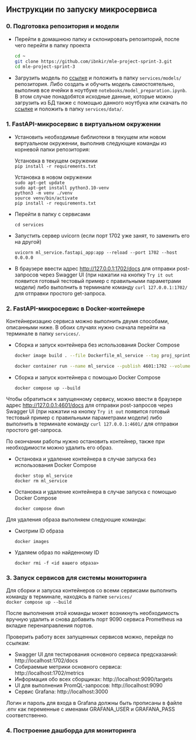 ## Инструкции по запуску микросервиса

### 0. Подготовка репозитория и модели
- Перейти в домашнюю папку и склонировать репозиторий, после чего перейти в папку проекта
    ```bash
    cd ~
    git clone https://github.com/ibnkir/mle-project-sprint-3.git
    cd mle-project-sprint-3
    ```
- Загрузить модель по [ссылке](https://disk.yandex.ru/d/Ce6MX9OaWiyOKA) и положить в папку 
`services/models/` репозитория. Либо создать и обучить модель самостоятельно, выполнив все ячейки в ноутбуке 
`notebooks/model_preparation.ipynb`. В этом случае понадобятся исходные данные, которые можно загрузить из БД также с помощью данного ноутбука или скачать по [ссылке](https://disk.yandex.ru/d/OIInLdG4dZMVZA) и положить в папку ```services/data/```.

### 1. FastAPI-микросервис в виртуальном окружении
- Установить необходимые библиотеки в текущем или новом виртуальном окружении, 
выполнив следующие команды из корневой папки репозитория:

    Установка в текущем окружении<br>
        ```
        pip install -r requirements.txt
        ```

    Установка в новом окружении<br>
        ```sudo apt-get update```<br>
        ```sudo apt-get install python3.10-venv```<br>
        ```python3 -m venv ./venv```<br>
        ```source venv/bin/activate```<br> 
        ```pip install -r requirements.txt```

- Перейти в папку с сервисами
   ```
   cd services
   ```

- Запустить сервер uvicorn (если порт 1702 уже занят, то заменить его на другой)
   ```
   uvicorn ml_service.fastapi_app:app --reload --port 1702 --host 0.0.0.0
   ```

- В браузере ввести адрес http://127.0.0.1:1702/docs для отправки post-запросов через Swagger UI
(при нажатии на кнопку `Try it out` появится готовый тестовый пример с правильными параметрами модели) либо выполнить в терминале команду ```curl 127.0.0.1:1702/``` для отправки простого get-запроса.

### 2. FastAPI-микросервис в Docker-контейнере
Контейнеризацию сервиса можно выполнить двумя способами, описанными ниже.
В обоих случаях нужно сначала перейти на терминале в папку `services/`.

- Сборка и запуск контейнера без использования Docker Compose
    ```bash
    docker image build . --file Dockerfile_ml_service --tag proj_sprint3:ml_service
    
    docker container run --name ml_service --publish 4601:1702 --volume=./models:/price_app/models --env-file .env proj_sprint3:ml_service
    ```

- Сборка и запуск контейнера с помощью Docker Compose
    ```
    docker compose up --build
    ```

Чтобы обратиться к запущенному сервису, можно ввести в браузере адрес http://127.0.0.1:4601/docs для отправки post-запросов через Swagger UI (при нажатии на кнопку `Try it out` появится готовый тестовый пример с правильными параметрами модели) либо выполнить в терминале команду ```curl 127.0.0.1:4601/``` для отправки простого get-запроса.

По окончании работы нужно остановить контейнер, также при необходимости можно удалить его образ.

- Остановка и удаление контейнера в случае запуска без использования Docker Compose
    ```
    docker stop ml_service
    docker rm ml_service
    ```

- Остановка и удаление контейнера в случае запуска с помощью Docker Compose
    ```
    docker compose down
    ```

Для удаления образа выполняем следующие команды:
- Смотрим ID образа
    ```
    docker images
    ```
- Удаляем образ по найденному ID
    ```
    docker rmi -f <id вашего образа>
    ```

### 3. Запуск сервисов для системы мониторинга
Для сборки и запуска контейнеров cо всеми сервисами выполнить команду в терминале,
находясь в папке `services/`<br>
    ```
    docker compose up --build
    ```

После выполнения этой команды может возникнуть необходимость вручную удалить и снова добавить порт 9090 сервиса Prometheus на вкладке перенаправления портов.

Проверить работу всех запущенных сервисов можно, перейдя по ссылкам:
- Swagger UI для тестирования основного сервиса предсказаний: http://localhost:1702/docs
- Собираемые метрики основного сервиса: http://localhost:1702/metrics
- Информация обо всех сборщиках: http://localhost:9090/targets
- UI для выполнения PromQL-запросов: http://localhost:9090
- Сервис Grafana: http://localhost:3000

Логин и пароль для входа в Grafana должны быть прописаны в файле .env как переменные с именами 
GRAFANA_USER и GRAFANA_PASS соответственно.


### 4. Построение дашборда для мониторинга